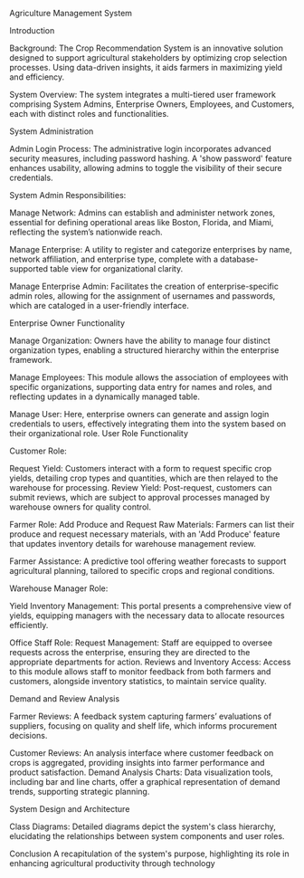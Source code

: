 Agriculture Management System

Introduction

Background: The Crop Recommendation System is an innovative solution designed to
support agricultural stakeholders by optimizing crop selection processes. Using
data-driven insights, it aids farmers in maximizing yield and efficiency.

System Overview: The system integrates a multi-tiered user framework comprising
System Admins, Enterprise Owners, Employees, and Customers, each with distinct roles
and functionalities.

System Administration

Admin Login Process: The administrative login incorporates advanced security
measures, including password hashing. A 'show password' feature enhances usability,
allowing admins to toggle the visibility of their secure credentials.

System Admin Responsibilities:

Manage Network: Admins can establish and administer network zones, essential for
defining operational areas like Boston, Florida, and Miami, reflecting the system’s
nationwide reach.

Manage Enterprise: A utility to register and categorize enterprises by name, network
affiliation, and enterprise type, complete with a database-supported table view for
organizational clarity.

Manage Enterprise Admin: Facilitates the creation of enterprise-specific admin roles,
allowing for the assignment of usernames and passwords, which are cataloged in a
user-friendly interface.

Enterprise Owner Functionality

Manage Organization: Owners have the ability to manage four distinct organization
types, enabling a structured hierarchy within the enterprise framework.

Manage Employees: This module allows the association of employees with specific
organizations, supporting data entry for names and roles, and reflecting updates in a
dynamically managed table.

Manage User: Here, enterprise owners can generate and assign login credentials to
users, effectively integrating them into the system based on their organizational role.
User Role Functionality

Customer Role:

Request Yield: Customers interact with a form to request specific crop yields, detailing
crop types and quantities, which are then relayed to the warehouse for processing.
Review Yield: Post-request, customers can submit reviews, which are subject to
approval processes managed by warehouse owners for quality control.

Farmer Role:
Add Produce and Request Raw Materials: Farmers can list their produce and request
necessary materials, with an 'Add Produce' feature that updates inventory details for
warehouse management review.

Farmer Assistance: A predictive tool offering weather forecasts to support agricultural
planning, tailored to specific crops and regional conditions.

Warehouse Manager Role:

Yield Inventory Management: This portal presents a comprehensive view of yields,
equipping managers with the necessary data to allocate resources efficiently.

Office Staff Role:
Request Management: Staff are equipped to oversee requests across the enterprise,
ensuring they are directed to the appropriate departments for action.
Reviews and Inventory Access: Access to this module allows staff to monitor feedback
from both farmers and customers, alongside inventory statistics, to maintain service
quality.

Demand and Review Analysis

Farmer Reviews: A feedback system capturing farmers’ evaluations of suppliers,
focusing on quality and shelf life, which informs procurement decisions.

Customer Reviews: An analysis interface where customer feedback on crops is
aggregated, providing insights into farmer performance and product satisfaction.
Demand Analysis Charts: Data visualization tools, including bar and line charts, offer a
graphical representation of demand trends, supporting strategic planning.

System Design and Architecture

Class Diagrams: Detailed diagrams depict the system's class hierarchy, elucidating the
relationships between system components and user roles.

Conclusion
A recapitulation of the system's purpose, highlighting its role in enhancing agricultural
productivity through technology
